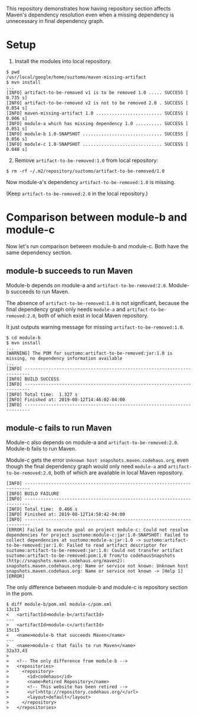 This repository demonstrates how having repository section affects Maven's dependency resolution
even when a missing dependency is unnecessary in final dependency graph.

# Setup

1. Install the modules into local repository.

```
$ pwd
/usr/local/google/home/suztomo/maven-missing-artifact
$ mvn install
...
[INFO] artifact-to-be-removed v1 is to be removed 1.0 ..... SUCCESS [  0.735 s]
[INFO] artifact-to-be-removed v2 is not to be removed 2.0 . SUCCESS [  0.054 s]
[INFO] maven-missing-artifact 1.0 ......................... SUCCESS [  0.006 s]
[INFO] module-a which has missing dependency 1.0 .......... SUCCESS [  0.051 s]
[INFO] module-b 1.0-SNAPSHOT .............................. SUCCESS [  0.056 s]
[INFO] module-c 1.0-SNAPSHOT .............................. SUCCESS [  0.048 s]
```

2. Remove `artifact-to-be-removed:1.0` from local repository:

```
$ rm -rf ~/.m2/repository/suztomo/artifact-to-be-removed/1.0
```

Now module-a's dependency `artifact-to-be-removed:1.0` is missing.

(Keep `artifact-to-be-removed:2.0` in the local repository.)

# Comparison between module-b and module-c

Now let's run comparison between module-b and module-c. Both have the same dependency section.

## module-b succeeds to run Maven

Module-b depends on module-a and `artifact-to-be-removed:2.0`. Module-b succeeds to run Maven.

The absence of `artifact-to-be-removed:1.0` is not significant, because the final dependency graph
only needs `module-a` and `artifact-to-be-removed:2.0`, both of which exist in local Maven repository.

It just outputs warning message for missing `artifact-to-be-removed:1.0`.

```
$ cd module-b
$ mvn install
...
[WARNING] The POM for suztomo:artifact-to-be-removed:jar:1.0 is missing, no dependency information available
...
[INFO] ------------------------------------------------------------------------
[INFO] BUILD SUCCESS
[INFO] ------------------------------------------------------------------------
[INFO] Total time:  1.327 s
[INFO] Finished at: 2019-08-12T14:46:02-04:00
[INFO] ------------------------------------------------------------------------
```

## module-c fails to run Maven

Module-c also depends on module-a and `artifact-to-be-removed:2.0`. Module-b fails to run Maven.

Module-c gets the error `Unknown host snapshots.maven.codehaus.org`, even though the final dependency
graph would only need `module-a` and `artifact-to-be-removed:2.0`, both of which are available in local
Maven repository.

```
[INFO] ------------------------------------------------------------------------
[INFO] BUILD FAILURE
[INFO] ------------------------------------------------------------------------
[INFO] Total time:  0.466 s
[INFO] Finished at: 2019-08-12T14:58:42-04:00
[INFO] ------------------------------------------------------------------------
[ERROR] Failed to execute goal on project module-c: Could not resolve dependencies for project suztomo:module-c:jar:1.0-SNAPSHOT: Failed to collect dependencies at suztomo:module-a:jar:1.0 -> suztomo:artifact-to-be-removed:jar:1.0: Failed to read artifact descriptor for suztomo:artifact-to-be-removed:jar:1.0: Could not transfer artifact suztomo:artifact-to-be-removed:pom:1.0 from/to codehausSnapshots (http://snapshots.maven.codehaus.org/maven2): snapshots.maven.codehaus.org: Name or service not known: Unknown host snapshots.maven.codehaus.org: Name or service not known -> [Help 1]
[ERROR] 
```

The only difference between module-b and module-c is repository section in the pom.

```
$ diff module-b/pom.xml module-c/pom.xml
13c13
<   <artifactId>module-b</artifactId>
---
>   <artifactId>module-c</artifactId>
15c15
<   <name>module-b that succeeds Maven</name>
---
>   <name>module-c that fails to run Maven</name>
32a33,43
> 
>   <!-- The only difference from module-b -->
>   <repositories>
>     <repository>
>       <id>codehaus</id>
>       <name>Retired Repository</name>
>       <!-- This website has been retired -->
>       <url>http://repository.codehaus.org/</url>
>       <layout>default</layout>
>     </repository>
>   </repositories>
```
